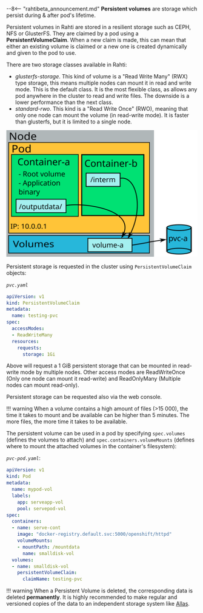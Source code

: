 --8<-- "rahtibeta_announcement.md"
**Persistent volumes** are storage which persist during & after pod's lifetime.

Persistent volumes in Rahti are stored in a resilient storage such as CEPH, NFS or
GlusterFS. They are claimed by a pod using a **PersistentVolumeClaim**. When a
new claim is made, this can mean that either an existing volume is claimed or a
new one is created dynamically and given to the pod to use.

There are two storage classes available in Rahti:

 * *glusterfs-storage*. This kind of volume is a "Read Write Many" (RWX) type storage, this means multiple nodes can mount it in read and write mode. This is the default class. It is the most flexible class, as allows any pod anywhere in the cluster to read and write files. The downside is a lower performance than the next class.
 * *standard-rwo*. This kind is a "Read Write Once" (RWO), meaning that only one node can mount the volume (in read-write mode). It is faster than glusterfs, but it is limited to a single node.

![PersistentVolumeClaim](../../img/pods-and-storage-pvc.drawio.svg)

Persistent storage is requested in the cluster using `PersistentVolumeClaim` objects:

*`pvc.yaml`*

```yaml
apiVersion: v1
kind: PersistentVolumeClaim
metadata:
  name: testing-pvc
spec:
  accessModes:
  - ReadWriteMany
  resources:
    requests:
      storage: 1Gi
```

Above will request a 1 GiB persistent storage that can be mounted in read-write
mode by multiple nodes. Other access modes are ReadWriteOnce (Only one node can mount it read-write) and ReadOnlyMany (Multiple nodes can mount read-only).

Persistent storage can be requested also via the web console.

!!! warning
    When a volume contains a high amount of files (>15 000), the time it takes to mount and be available can be higher than 5 minutes. The more files, the more time it takes to be available.

The persistent volume can be used in a pod by specifying `spec.volumes`
(defines the volumes to attach) and `spec.containers.volumeMounts` (defines where
to mount the attached volumes in the container's filesystem):

*`pvc-pod.yaml`*:

```yaml
apiVersion: v1
kind: Pod
metadata:
  name: mypod-vol
  labels:
    app: serveapp-vol
    pool: servepod-vol
spec:
  containers:
  - name: serve-cont
    image: "docker-registry.default.svc:5000/openshift/httpd"
    volumeMounts:
    - mountPath: /mountdata
      name: smalldisk-vol
  volumes:
  - name: smalldisk-vol
    persistentVolumeClaim:
      claimName: testing-pvc
```

!!! warning
    When a Persistent Volume is deleted, the corresponding data is deleted **permanently**. It is highly recommended to make regular and versioned copies of the data to an independent storage system like [Allas](/data/Allas/using_allas/a_backup/).
